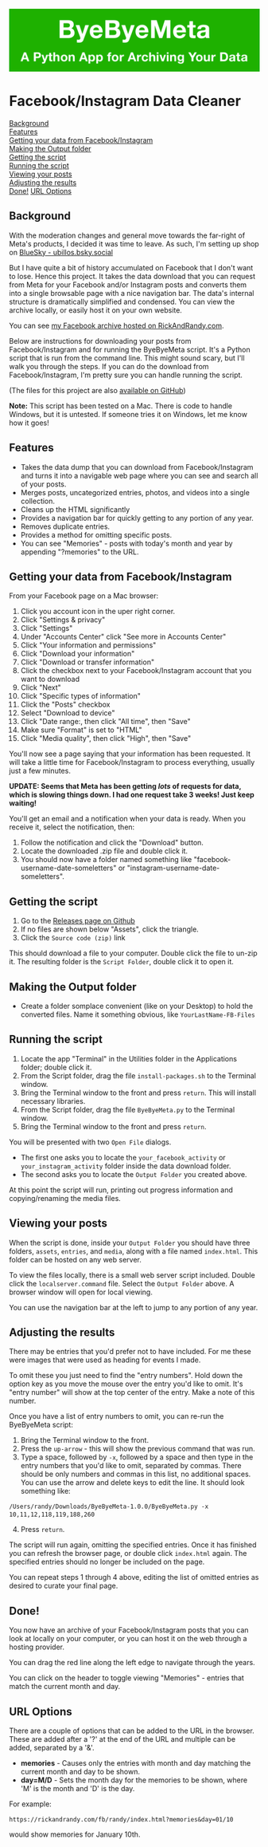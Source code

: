 ![ByeByeMeta](logo.png)

# Facebook/Instagram Data Cleaner
[Background](#background)<br>
[Features](#features)<br>
[Getting your data from Facebook/Instagram](#data)<br>
[Making the Output folder](#outputfolder)<br>
[Getting the script](#script)<br>
[Running the script](#running)<br>
[Viewing your posts](#viewing)<br>
[Adjusting the results](#adjusting)<br>
[Done!](#done)
[URL Options](#options)

## <a name="background"></a>Background
With the moderation changes and general move towards the far-right of Meta's products, I decided it was time to leave. As such, I'm setting up shop on [BlueSky - ubillos.bsky.social](https://bsky.app/profile/ubillos.bsky.social)

But I have quite a bit of history accumulated on Facebook that I don't want to lose. Hence this project. It takes the data download that you can request from Meta for your Facebook and/or Instagram posts and converts them into a single browsable page with a nice navigation bar. The data's internal structure is dramatically simplified and condensed. You can view the archive locally, or easily host it on your own website.

You can see [my Facebook archive hosted on RickAndRandy.com](https://rickandrandy.com/fb/randy/).

Below are instructions for downloading your posts from Facebook/Instagram and for running the ByeByeMeta script. It's a Python script that is run from the command line. This might sound scary, but I'll walk you through the steps. If you can do the download from Facebook/Instagram, I'm pretty sure you can handle running the script.

(The files for this project are also [available on GitHub](https://github.com/rubillos/ByeByeMeta))

**Note:** This script has been tested on a Mac. There is code to handle Windows, but it is untested. If someone tries it on Windows, let me know how it goes!

## <a name="features"></a>Features
* Takes the data dump that you can download from Facebook/Instagram and turns it into a navigable web page where you can see and search all of your posts.
* Merges posts, uncategorized entries, photos, and videos into a single collection.
* Cleans up the HTML significantly
* Provides a navigation bar for quickly getting to any portion of any year.
* Removes duplicate entries.
* Provides a method for omitting specific posts.
* You can see "Memories" - posts with today's month and year by appending "?memories" to the URL.

## <a name="data"></a>Getting your data from Facebook/Instagram
From your Facebook page on a Mac browser:
1. Click you account icon in the uper right corner.
2. Click "Settings & privacy"
3. Click "Settings"
4. Under "Accounts Center" click "See more in Accounts Center"
5. Click "Your information and permissions"
6. Click "Download your information"
7. Click "Download or transfer information"
8. Click the checkbox next to your Facebook/Instagram account that you want to download
9. Click "Next"
10. Click "Specific types of information"
11. Click the "Posts" checkbox
12. Select "Download to device"
13. Click "Date range:, then click "All time", then "Save"
14. Make sure "Format" is set to "HTML"
15. Click "Media quality", then click "High", then "Save"

You'll now see a page saying that your information has been requested. It will take a little time for Facebook/Instagram to process everything, usually just a few minutes.

**UPDATE: Seems that Meta has been getting *lots* of requests for data, which is slowing things down. I had one request take 3 weeks! Just keep waiting!**

You'll get an email and a notification when your data is ready. When you receive it, select the notification, then:

1. Follow the notification and click the "Download" button.
2. Locate the downloaded .zip file and double click it.
3. You should now have a folder named something like "facebook-username-date-someletters" or "instagram-username-date-someletters".

## <a name="script"></a>Getting the script

1. Go to the <a href="https://github.com/rubillos/ByeByeMeta/releases" target="_blank">Releases page on Github</a>
2. If no files are shown below "Assets", click the triangle.
3. Click the `Source code (zip)` link

This should download a file to your computer. Double click the file to un-zip it. The resulting folder is the `Script Folder`, double click it to open it.

## <a name="outputfolder"></a>Making the Output folder

- Create a folder somplace convenient (like on your Desktop) to hold the converted files. Name it something obvious, like `YourLastName-FB-Files`

## <a name="running"></a>Running the script

1. Locate the app "Terminal" in the Utilities folder in the Applications folder; double click it.
2. From the Script folder, drag the file `install-packages.sh` to the Terminal window.
3. Bring the Terminal window to the front and press `return`. This will install necessary libraries.
4. From the Script folder, drag the file `ByeByeMeta.py` to the Terminal window.
5. Bring the Terminal window to the front and press `return`.

You will be presented with two `Open File` dialogs.
- The first one asks you to locate the `your_facebook_activity` or `your_instagram_activity` folder inside the data download folder.
- The second asks you to locate the `Output Folder` you created above.

At this point the script will run, printing out progress information and copying/renaming the media files.

## <a name="viewing"></a>Viewing your posts

When the script is done, inside your `Output Folder` you should have three folders, `assets`, `entries`, and `media`, along with a file named `index.html`. This folder can be hosted on any web server.

To view the files locally, there is a small web server script included. Double click the `localserver.command` file. Select the `Output Folder` above. A browser window will open for local viewing.

You can use the navigation bar at the left to jump to any portion of any year.

## <a name="adjusting"></a>Adjusting the results

There may be entries that you'd prefer not to have included. For me these were images that were used as heading for events I made.

To omit these you just need to find the "entry numbers". Hold down the option key as you move the mouse over the entry you'd like to omit. It's "entry number" will show at the top center of the entry. Make a note of this number.

Once you have a list of entry numbers to omit, you can re-run the ByeByeMeta script:

1. Bring the Terminal window to the front.
2. Press the `up-arrow` - this will show the previous command that was run.
3. Type a space, followed by `-x`, followed by a space and then type in the entry numbers that you'd like to omit, separated by commas. There should be only numbers and commas in this list, no additional spaces. You can use the arrow and delete keys to edit the line. It should look something like:
```
/Users/randy/Downloads/ByeByeMeta-1.0.0/ByeByeMeta.py -x 10,11,12,118,119,188,260
```
4. Press `return`.

The script will run again, omitting the specified entries. Once it has finished you can refresh the browser page, or double click `index.html` again. The specified entries should no longer be included on the page.

You can repeat steps 1 through 4 above, editing the list of omitted entries as desired to curate your final page.

## <a name="done"></a>Done!
You now have an archive of your Facebook/Instagram posts that you can look at locally on your computer, or you can host it on the web through a hosting provider.

You can drag the red line along the left edge to navigate through the years.

You can click on the header to toggle viewing "Memories" - entries that match the current month and day.

## <a name="options"></a>URL Options
There are a couple of options that can be added to the URL in the browser. These are added after a '?' at the end of the URL and multiple can be added, separated by a '&'.

- **memories** - Causes only the entries with month and day matching the current month and day to be shown.
- **day=M/D** - Sets the month day for the memories to be shown, where 'M' is the month and 'D' is the day.

For example:
```
https://rickandrandy.com/fb/randy/index.html?memories&day=01/10
```
would show memories for January 10th.
